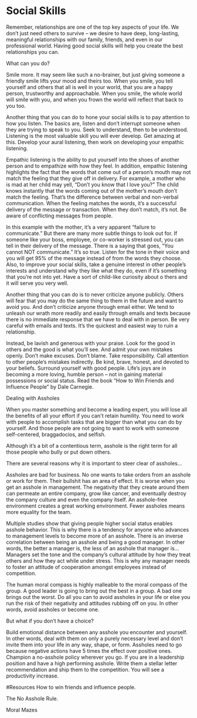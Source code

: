 # Social Skills

Remember, relationships are one of the top key aspects of your life. We don’t just need others to survive – 
we desire to have deep, long-lasting, meaningful relationships with our family, friends, and even in our 
professional world. Having good social skills will help you create the best relationships you can. 

What can you do? 

Smile more. It may seem like such a no-brainer, but just giving someone a friendly smile lifts your mood and 
theirs too. When you smile, you tell yourself and others that all is well in your world, that you are a 
happy person, trustworthy and approachable. When you smile, the whole world will smile with you, and when you 
frown the world will reflect that back to you too. 

Another thing that you can do to hone your social skills is to pay attention to how you listen. The basics are, 
listen and don’t interrupt someone when they are trying to speak to you. Seek to understand, 
then to be understood. Listening is the most valuable skill you will ever develop. Get amazing at this. 
Develop your aural listening, then work on developing your empathic listening.  

Empathic listening is the ability to put yourself into the shoes of another person and to empathize 
with how they feel. In addition, empathic listening highlights the fact that the words that come out of a 
person’s mouth may not match the feeling that they give off in delivery. For example, a mother who is mad at 
her child may yell, “Don’t you know that I love you?” The child knows instantly that the words coming out of 
the mother’s mouth don’t match the feeling. That’s the difference between verbal and non-verbal communication. 
When the feeling matches the words, it’s a successful delivery of the message or transaction. When they don’t 
match, it’s not. Be aware of conflicting messages from people. 

In this example with the mother, it’s a very apparent “failure to communicate.” But there are many more subtle 
things to look out for. If someone like your boss, employee, or co-worker is stressed out, you can tell in their 
delivery of the message. There is a saying that goes, “You cannot NOT communicate.” It’s so true. Listen for the 
tone in their voice and you will get 95% of the message instead of from the words they choose. 
Also, to improve your social skills, take a genuine interest in other people’s interests and understand why they 
like what they do, even if it’s something that you’re not into yet. Have a sort of child-like curiosity about o
thers and it will serve you very well. 

Another thing that you can do is to never criticize anyone publicly. Others will fear that you may do the same 
thing to them in the future and want to avoid you. And don’t criticize anyone through email either. We tend to 
unleash our wrath more readily and easily through emails and texts because there is no immediate response that 
we have to deal with in person. Be very careful with emails and texts. It’s the quickest and easiest way to ruin 
a relationship. 

Instead, be lavish and generous with your praise. Look for the good in others and the good is what you’ll see. 
And admit your own mistakes openly. Don’t make excuses. Don’t blame. Take responsibility. Call attention to 
other people’s mistakes indirectly. Be kind, brave, honest, and devoted to your beliefs. Surround yourself with 
good people. Life’s joys are in becoming a more loving, humble person – not in gaining material possessions or 
social status. Read the book “How to Win Friends and Influence People” by Dale Carnegie. 

Dealing with Assholes

When you master something and become a leading expert, you will lose all the benefits of all your effort if 
you can't retain humility. You need to work with people to accomplish tasks that are bigger than what you can 
do by yourself. And those people are not going to want to work with someone self-centered, braggadocios, 
and selfish. 

Although it’s a bit of a contentious term, asshole is the right term for all those people who bully or put 
down others.

There are several reasons why it is important to steer clear of assholes… 

Assholes are bad for business. No one wants to take orders from an asshole or work for them. Their 
bullshit has an area of effect. It is worse when you get an asshole in management.
The negativity that they create around them can permeate an entire company, grow like cancer, and eventually 
destroy the company culture and even the company itself.
An asshole-free environment creates a great working environment. Fewer assholes means more equality for the team.

Multiple studies show that giving people higher social status enables asshole behavior. This is why there is a 
tendency for anyone who advances to management levels to become more of an asshole. 
There is an inverse correlation between being an asshole and being a good manager. In other words, the better a 
manager is, the less of an asshole that manager is…
Managers set the tone and the company’s cultural attitude by how they treat others and how they act while under 
stress. This is why any manager needs to foster an attitude of cooperation amongst employees instead of competition. 

The human moral compass is highly malleable to the moral compass of the group. A good leader is going to 
bring out the best in a group. A bad one brings out the worst.
Do all you can to avoid assholes in your life or else you run the risk of their negativity and attitudes 
rubbing off on you. In other words, avoid assholes or become one.

But what if you don’t have a choice? 

Build emotional distance between any asshole you encounter and yourself. In other words, deal with them on 
only a purely necessary level and don’t invite them into your life in any way, shape, or form. Assholes need 
to go because negative actions have 5 times the effect over positive ones.
Champion a no-asshole policy wherever you go. If you are in a leadership position and have a high performing asshole.
Write them a stellar letter recommendation and ship them to the competition. You will see a productivity increase.


#Resources
How to win friends and influence people.

The No Asshole Rule.

Moral Mazes
